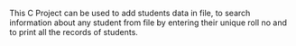 This C Project can be used to add students data in file, to search information about any student from file by entering their unique roll no and to print all the records of students. 
